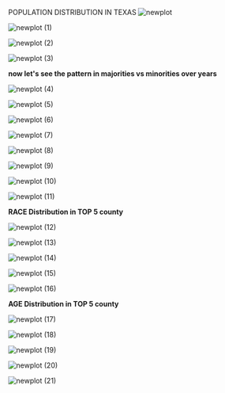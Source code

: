  POPULATION DISTRIBUTION IN TEXAS
  ![newplot](https://user-images.githubusercontent.com/83202597/136816577-4ff7e257-e68e-4a7b-9b48-31ee9842f74b.png)
  
  ![newplot (1)](https://user-images.githubusercontent.com/83202597/136816841-5cedeb6b-2bc4-452c-aed8-9a9b2072a69e.png)

![newplot (2)](https://user-images.githubusercontent.com/83202597/136816981-6ded28eb-ce68-48fb-84e8-8c9755515987.png)

![newplot (3)](https://user-images.githubusercontent.com/83202597/136817161-f0ce00ad-3079-4164-b872-b70b442f6b1c.png)

**now let's see the pattern in majorities vs minorities over years**

![newplot (4)](https://user-images.githubusercontent.com/83202597/136817453-987043c9-2861-4d3c-8bef-cb0ee012dde4.png)

![newplot (5)](https://user-images.githubusercontent.com/83202597/136817647-98c822be-2f22-4bc8-b716-0e3a390ad995.png)

![newplot (6)](https://user-images.githubusercontent.com/83202597/136817893-76b85a72-7c0b-4a91-9da9-3925ae857394.png)

![newplot (7)](https://user-images.githubusercontent.com/83202597/136817931-2cf5379d-00e8-4b7a-a410-2eb968d14618.png)

![newplot (8)](https://user-images.githubusercontent.com/83202597/136818150-aa309b99-978c-4c6f-9084-96a896658b0b.png)

![newplot (9)](https://user-images.githubusercontent.com/83202597/136818188-ec97687e-52b9-4bd5-99c6-beb23c48576f.png)

![newplot (10)](https://user-images.githubusercontent.com/83202597/136818618-ed0d1fb1-fec0-49c7-b87d-3dac3267c0a8.png)

![newplot (11)](https://user-images.githubusercontent.com/83202597/136818633-6e77704d-1c63-46bd-a3f8-6bce8bce74c4.png)

**RACE Distribution in TOP 5 county**

![newplot (12)](https://user-images.githubusercontent.com/83202597/136819252-6aad20fe-a371-408b-83bb-a7062c3508c3.png)

![newplot (13)](https://user-images.githubusercontent.com/83202597/136819288-418e837f-1bf7-4d19-9f9f-aba12a33c82e.png)

![newplot (14)](https://user-images.githubusercontent.com/83202597/136819312-4c01dda5-6cc7-4569-be40-78ea232e0da6.png)

![newplot (15)](https://user-images.githubusercontent.com/83202597/136819343-3e409776-4f88-4130-807a-ca9d5b6740bf.png)

![newplot (16)](https://user-images.githubusercontent.com/83202597/136819171-503a6bc3-7e5a-4ab5-878d-acab48bf2e33.png)

**AGE Distribution in TOP 5 county**

![newplot (17)](https://user-images.githubusercontent.com/83202597/136819936-a4a0235f-b60e-48a7-a26a-53f2352ae11d.png)

![newplot (18)](https://user-images.githubusercontent.com/83202597/136819972-59f130b2-352e-42dc-83a0-367a8ddd0639.png)

![newplot (19)](https://user-images.githubusercontent.com/83202597/136820005-e78f49e7-4683-4361-96bc-789f3536b933.png)

![newplot (20)](https://user-images.githubusercontent.com/83202597/136820032-31eb7f21-cb15-4632-b815-58d2d6f4bb75.png)

![newplot (21)](https://user-images.githubusercontent.com/83202597/136820050-8ae9cf0e-ce8d-4ea6-b38a-3ea97a828d2b.png)
